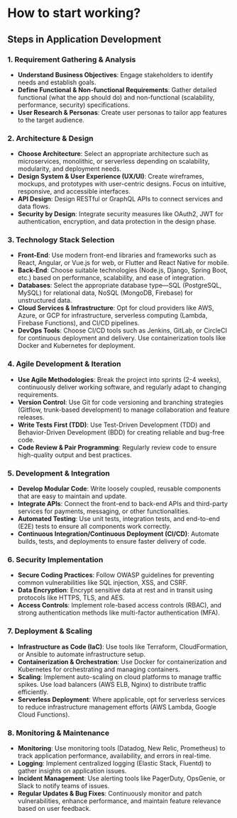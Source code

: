 # How to start working?

## Steps in Application Development

### 1. Requirement Gathering & Analysis
- **Understand Business Objectives**: Engage stakeholders to identify needs and establish goals.
- **Define Functional & Non-functional Requirements**: Gather detailed functional (what the app should do) and non-functional (scalability, performance, security) specifications.
- **User Research & Personas**: Create user personas to tailor app features to the target audience.

### 2. Architecture & Design
- **Choose Architecture**: Select an appropriate architecture such as microservices, monolithic, or serverless depending on scalability, modularity, and deployment needs.
- **Design System & User Experience (UX/UI)**: Create wireframes, mockups, and prototypes with user-centric designs. Focus on intuitive, responsive, and accessible interfaces.
- **API Design**: Design RESTful or GraphQL APIs to connect services and data flows.
- **Security by Design**: Integrate security measures like OAuth2, JWT for authentication, encryption, and data protection in the design phase.

### 3. Technology Stack Selection
- **Front-End**: Use modern front-end libraries and frameworks such as React, Angular, or Vue.js for web, or Flutter and React Native for mobile.
- **Back-End**: Choose suitable technologies (Node.js, Django, Spring Boot, etc.) based on performance, scalability, and ease of integration.
- **Databases**: Select the appropriate database type—SQL (PostgreSQL, MySQL) for relational data, NoSQL (MongoDB, Firebase) for unstructured data.
- **Cloud Services & Infrastructure**: Opt for cloud providers like AWS, Azure, or GCP for infrastructure, serverless computing (Lambda, Firebase Functions), and CI/CD pipelines.
- **DevOps Tools**: Choose CI/CD tools such as Jenkins, GitLab, or CircleCI for continuous deployment and delivery. Use containerization tools like Docker and Kubernetes for deployment.

### 4. Agile Development & Iteration
- **Use Agile Methodologies**: Break the project into sprints (2-4 weeks), continuously deliver working software, and regularly adapt to changing requirements.
- **Version Control**: Use Git for code versioning and branching strategies (Gitflow, trunk-based development) to manage collaboration and feature releases.
- **Write Tests First (TDD)**: Use Test-Driven Development (TDD) and Behavior-Driven Development (BDD) for creating reliable and bug-free code.
- **Code Review & Pair Programming**: Regularly review code to ensure high-quality output and best practices.

### 5. Development & Integration
- **Develop Modular Code**: Write loosely coupled, reusable components that are easy to maintain and update.
- **Integrate APIs**: Connect the front-end to back-end APIs and third-party services for payments, messaging, or other functionalities.
- **Automated Testing**: Use unit tests, integration tests, and end-to-end (E2E) tests to ensure all components work correctly.
- **Continuous Integration/Continuous Deployment (CI/CD)**: Automate builds, tests, and deployments to ensure faster delivery of code.

### 6. Security Implementation
- **Secure Coding Practices**: Follow OWASP guidelines for preventing common vulnerabilities like SQL injection, XSS, and CSRF.
- **Data Encryption**: Encrypt sensitive data at rest and in transit using protocols like HTTPS, TLS, and AES.
- **Access Controls**: Implement role-based access controls (RBAC), and strong authentication methods like multi-factor authentication (MFA).

### 7. Deployment & Scaling
- **Infrastructure as Code (IaC)**: Use tools like Terraform, CloudFormation, or Ansible to automate infrastructure setup.
- **Containerization & Orchestration**: Use Docker for containerization and Kubernetes for orchestrating and managing containers.
- **Scaling**: Implement auto-scaling on cloud platforms to manage traffic spikes. Use load balancers (AWS ELB, Nginx) to distribute traffic efficiently.
- **Serverless Deployment**: Where applicable, opt for serverless services to reduce infrastructure management efforts (AWS Lambda, Google Cloud Functions).

### 8. Monitoring & Maintenance
- **Monitoring**: Use monitoring tools (Datadog, New Relic, Prometheus) to track application performance, availability, and errors in real-time.
- **Logging**: Implement centralized logging (Elastic Stack, Fluentd) to gather insights on application issues.
- **Incident Management**: Use alerting tools like PagerDuty, OpsGenie, or Slack to notify teams of issues.
- **Regular Updates & Bug Fixes**: Continuously monitor and patch vulnerabilities, enhance performance, and maintain feature relevance based on user feedback.
